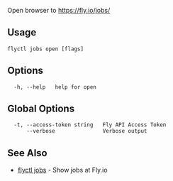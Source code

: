 Open browser to https://fly.io/jobs/

## Usage
~~~
flyctl jobs open [flags]
~~~

## Options

~~~
  -h, --help   help for open
~~~

## Global Options

~~~
  -t, --access-token string   Fly API Access Token
      --verbose               Verbose output
~~~

## See Also

* [flyctl jobs](/docs/flyctl/jobs/)	 - Show jobs at Fly.io

